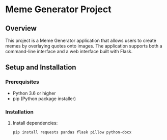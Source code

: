 # Meme Generator Project

## Overview
This project is a Meme Generator application that allows users to create memes by overlaying quotes onto images. The application supports both a command-line interface and a web interface built with Flask.

## Setup and Installation

### Prerequisites
- Python 3.6 or higher
- pip (Python package installer)

### Installation
1. Install dependencies:
   ```bash
   pip install requests pandas flask pillow python-docx
